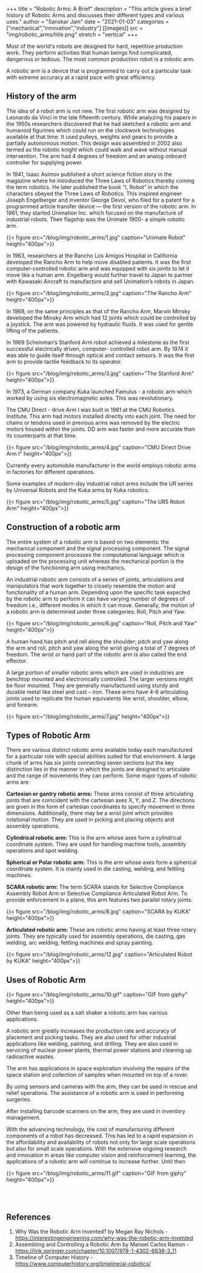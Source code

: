 +++
title = "Robotic Arms: A Brief"
description = "This article gives a brief history of Robotic Arms and discusses their different types and various uses."
author = "Sanskar Jain"
date = "2021-01-03"
categories = ["mechanical","innovation","industry"]
[[images]]
    src = "img/robotic_arms/title.png"
    stretch = "vertical"
+++

Most of the world's robots are designed for hard, repetitive production work. They perform activities that human beings find complicated, dangerous or tedious. The most common production robot is a robotic arm.

A robotic arm is a device that is programmed to carry out a particular task with extreme accuracy at a rapid pace with great efficiency.

## History of the arm

The idea of a robot arm is not new. The first robotic arm was designed by Leonardo da Vinci in the late fifteenth century. While analyzing his papers in the 1950s researchers discovered that he had sketched a robotic arm and humanoid figurines which could run on the clockwork technologies available at that time. It used pulleys, weights and gears to provide a partially autonomous motion. This design was assembled in 2002 also termed as the robotic knight which could walk and wave without manual intervention. The arm had 4 degrees of freedom and an analog onboard controller for supplying power.

In 1941, Isaac Asimov published a short science fiction story in the magazine where he introduced the Three Laws of Robotics thereby coining the term robotics. He later published the book “I, Robot” in which the characters obeyed the Three Laws of Robotics. This inspired engineer Joseph Engelberger and inventor George Devol, who filed for a patent for a programmed article transfer device — the first version of the robotic arm. In 1961, they started Unimation Inc. which focused on the manufacture of industrial robots. Their flagship was the Unimate 1900- a simple robotic arm.

<!--Unimate Arm image-->
{{< figure src="/blog/img/robotic_arms/1.jpg" caption="Unimate Robot" height="400px">}}

In 1963, researchers at the Rancho Los Amigos Hospital in California developed the Rancho Arm to help move disabled patients. It was the first computer-controlled robotic arm and was equipped with six joints to let it move like a human arm. Engelberg would further travel to Japan to partner with Kawasaki Aircraft to manufacture and sell Unimation’s robots in Japan.

<!--Rancho Arm image-->
{{< figure src="/blog/img/robotic_arms/2.jpg" caption="The Rancho Arm" height="400px">}}

In 1968, on the same principles as that of the Rancho Arm, Marvin Minsky developed the Minsky Arm which had 12 joints which could be controlled by a joystick. The arm was powered by hydraulic fluids. It was used for gentle lifting of the patients.

In 1969 Scheinman’s Stanford Arm robot achieved a milestone as the first successful electrically driven, computer- controlled robot arm. By 1974 it was able to guide itself through optical and contact sensors. It was the first arm to provide tactile feedback to its operator.

<!--Stanford Arm image-->
{{< figure src="/blog/img/robotic_arms/3.jpg" caption="The Stanford Arm" height="400px">}}

In 1973, a German company Kuka launched Famulus - a robotic arm which worked by using six electromagnetic axles. This was revolutionary.

The CMU Direct - drive Arm I was built in 1981 at the CMU Robotics Institute.  This arm had motors installed directly into each joint. The need for chains or tendons used in previous arms was removed by the electric motors housed within the joints. DD arm was faster and more accurate than its counterparts at that time.

<!--CMU DD Arm image-->
{{< figure src="/blog/img/robotic_arms/4.jpg" caption="CMU Direct Drive Arm I" height="400px">}}

Currently every automobile manufacturer in the world employs robotic arms in factories for different operations.

Some examples of modern-day industrial robot arms include the UR series by Universal Robots and the Kuka arms by Kuka robotics.

<!--UR5 Arm image-->
{{< figure src="/blog/img/robotic_arms/5.jpg" caption="The UR5 Robot Arm" height="400px">}}

## Construction of a robotic arm

The entire system of a robotic arm is based on two elements: the mechanical component and the signal processing component. The signal processing component processes the computational language which is uploaded on the processing unit whereas the mechanical portion is the design of the functioning arm using mechanics.

An industrial robotic arm consists of a series of joints, articulations and manipulators that work together to closely resemble the motion and functionality of a human arm. Depending upon the specific task expected by the robotic arm to perform it can have varying number of degrees of freedom i.e., different modes in which it can move. Generally, the motion of a robotic arm is determined under three categories: Roll, Pitch and Yaw.

<!--Roll, Pitch, Yaw image-->
{{< figure src="/blog/img/robotic_arms/6.jpg" caption="Roll, Pitch and Yaw" height="400px">}}

A human hand has pitch and roll along the shoulder; pitch and yaw along the arm and roll, pitch and yaw along the wrist giving a total of 7 degrees of freedom. The wrist or hand part of the robotic arm is also called the end effector.

A large portion of smaller robotic arms which are used in industries are benchtop mounted and electronically controlled. The larger versions might be floor mounted. They are generally manufactured using sturdy and durable metal like steel and cast – iron. These arms have 4-6 articulating joints used to replicate the human equivalents like wrist, shoulder, elbow, and forearm.

<!--Iron man image-->
{{< figure src="/blog/img/robotic_arms/7.jpg" height="400px">}}

## Types of Robotic Arm

There are various distinct robotic arms available today each manufactured for a particular role with special abilities suited for that environment. A large chunk of arms has six joints connecting seven sections but the key distinction lies in the manner in which the joints are designed to articulate and the range of movements they can perform. Some major types of robotic arms are:

**Cartesian or gantry robotic arms:** These arms consist of three articulating joints that are coincident with the cartesian axes X, Y, and Z. The directions are given in the form of cartesian coordinates to specify movement in three dimensions. Additionally, there may be a wrist joint which provides rotational motion. They are used in picking and placing objects and assembly operations.

**Cylindrical robotic arm:** This is the arm whose axes form a cylindrical coordinate system. They are used for handling machine tools, assembly operations and spot welding.

**Spherical or Polar robotic arm:** This is the arm whose axes form a spherical coordinate system. It is mainly used in die casting, welding, and fettling machines.

**SCARA robotic arm:** The term SCARA stands for Selective Compliance Assembly Robot Arm or Selective Compliance Articulated Robot Arm. To provide enforcement in a plane, this arm features two parallel rotary joints.

<!--SCARA image-->
{{< figure src="/blog/img/robotic_arms/8.jpg" caption="SCARA by KUKA" height="400px">}}

**Articulated robotic arm:** These are robotic arms having at least three rotary joints. They are typically used for assembly operations, die casting, gas welding, arc welding, fettling machines and spray painting.

<!--Articulated Robot image-->
{{< figure src="/blog/img/robotic_arms/12.jpg" caption="Articulated Robot by KUKA" height="400px">}}

## Uses of Robotic Arm

<!--Salt shaker gif-->
{{< figure src="/blog/img/robotic_arms/10.gif" caption="GIF from giphy" height="400px">}}

Other than being used as a salt shaker a robotic arm has various applications.

A robotic arm greatly increases the production rate and accuracy of placement and picking tasks. They are also used for other industrial applications like welding, painting, and drilling. They are also used in servicing of nuclear power plants, thermal power stations and cleaning up radioactive wastes.

The arm has applications in space exploration involving the repairs of the space station and collection of samples when mounted on top of a rover.

By using sensors and cameras with the arm, they can be used in rescue and relief operations. The assistance of a robotic arm is used in performing surgeries.

After installing barcode scanners on the arm, they are used in inventory management.

With the advancing technology, the cost of manufacturing different components of a robot has decreased. This has led to a rapid expansion in the affordability and availability of robots not only for large scale operations but also for small scale operations. With the extensive ongoing research and innovation in areas like computer vision and reinforcement learning, the applications of a robotic arm will continue to increase further. Until then

<!--End gif-->
{{< figure src="/blog/img/robotic_arms/11.gif" caption="GIF from giphy" height="400px">}}

<br>
<br>

## References

1. Why Was the Robotic Arm Invented? by  Megan Ray Nichols - https://interestingengineering.com/why-was-the-robotic-arm-invented
2. Assembling and Controlling a Robotic Arm by Manoel Carlos Ramon - https://link.springer.com/chapter/10.1007/978-1-4302-6838-3_11
3. Timeline of Computer History - https://www.computerhistory.org/timeline/ai-robotics/
